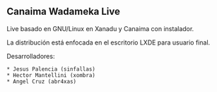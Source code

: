 Canaima Wadameka Live
---------------------

Live basado en GNU/Linux en Xanadu y Canaima con instalador.

La distribución está enfocada en el escritorio LXDE para usuario final.

Desarrolladores:

	* Jesus Palencia (sinfallas)
	* Hector Mantellini (xombra)
	* Angel Cruz (abr4xas)

